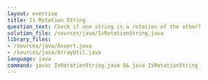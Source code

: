 ```yaml
---
layout: exercise
title: Is Rotation String
question_text: Check if one string is a rotation of the other?
solution_file: /sources/java/IsRotationString.java
library_files:
- /sources/java/Assert.java
- /sources/java/ArrayUtil.java
language: java
command: javac IsRotationString.java && java IsRotationString
---
```

